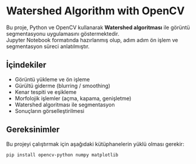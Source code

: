 # Watershed Algorithm with OpenCV

Bu proje, Python ve OpenCV kullanarak **Watershed algoritması** ile görüntü segmentasyonu uygulamasını göstermektedir.  
Jupyter Notebook formatında hazırlanmış olup, adım adım ön işlem ve segmentasyon süreci anlatılmıştır.

## İçindekiler
- Görüntü yükleme ve ön işleme
- Gürültü giderme (blurring / smoothing)
- Kenar tespiti ve eşikleme
- Morfolojik işlemler (açma, kapama, genişletme)
- Watershed algoritması ile segmentasyon
- Sonuçların görselleştirilmesi

##  Gereksinimler
Bu projeyi çalıştırmak için aşağıdaki kütüphanelerin yüklü olması gerekir:

```bash
pip install opencv-python numpy matplotlib

